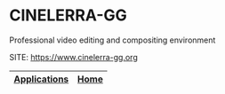 # CINELERRA-GG
 
 Professional video editing and compositing environment
 
 SITE: https://www.cinelerra-gg.org

 | [Applications](https://portable-linux-apps.github.io/apps.html) | [Home](https://portable-linux-apps.github.io)
 | --- | --- |
